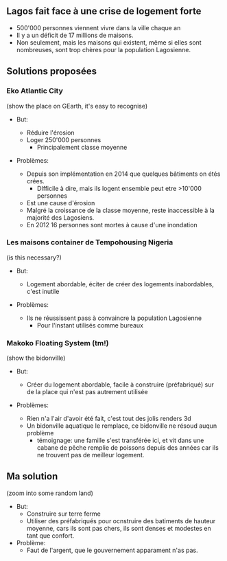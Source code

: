 ## Lagos fait face à une crise de logement forte

- 500'000 personnes viennent vivre dans la ville chaque an
- Il y a un déficit de 17 millions de maisons.
- Non seulement, mais les maisons qui existent, même si elles sont nombreuses, sont trop chères pour la population Lagosienne.

## Solutions proposées

### Eko Atlantic City

(show the place on GEarth, it's easy to recognise)

- But:
  - Réduire l'érosion
  - Loger 250'000 personnes
    - Principalement classe moyenne

- Problèmes:
  - Depuis son implémentation en 2014 que quelques bâtiments on étés crées.
    - DIfficile à dire, mais ils logent ensemble peut etre >10'000 personnes
  - Est une cause d'érosion
  - Malgré la croissance de la classe moyenne, reste inaccessible à la majorité des Lagosiens.
  - En 2012 16 personnes sont mortes à cause d'une inondation

### Les maisons container de Tempohousing Nigeria

(is this necessary?)

- But:
  - Logement abordable, éciter de créer des logements inabordables, c'est inutile

- Problèmes:
  - Ils ne réussissent pass à convaincre la population Lagosienne
    - Pour l'instant utilisés comme bureaux

### Makoko Floating System (tm!)

(show the bidonville)

- But:
  - Créer du logement abordable, facile à construire (préfabriqué) sur de la place qui n'est pas autrement utilisée

- Problèmes:
  - Rien n'a l'air d'avoir été fait, c'est tout des jolis renders 3d
  - Un bidonville aquatique le remplace, ce bidonville ne résoud auqun problème
    - témoignage: une famille s'est transférée ici, et vit dans une cabane de pêche remplie de poissons depuis des années car ils ne trouvent pas de meilleur logement.

## Ma solution

(zoom into some random land)

- But:
  - Construire sur terre ferme
  - Utiliser des préfabriqués pour ocnstruire des batiments de hauteur moyenne, cars ils sont pas chers, ils sont denses et modestes en tant que confort.
- Problème:
  - Faut de l'argent, que le gouvernement apparament n'as pas.